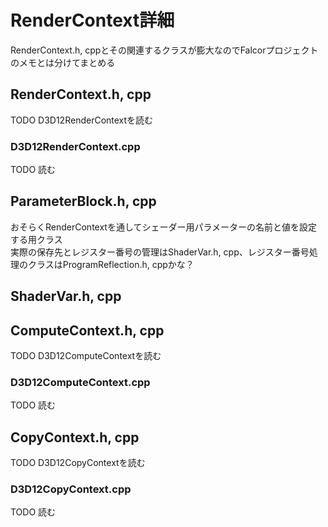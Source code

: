 # RenderContext詳細

RenderContext.h, cppとその関連するクラスが膨大なのでFalcorプロジェクトのメモとは分けてまとめる  

## RenderContext.h, cpp
TODO    D3D12RenderContextを読む  


### D3D12RenderContext.cpp
TODO   読む  

## ParameterBlock.h, cpp
おそらくRenderContextを通してシェーダー用パラメーターの名前と値を設定する用クラス  
実際の保存先とレジスター番号の管理はShaderVar.h, cpp、レジスター番号処理のクラスはProgramReflection.h, cppかな？  

 ## ShaderVar.h, cpp
 
 

## ComputeContext.h, cpp
TODO    D3D12ComputeContextを読む  


### D3D12ComputeContext.cpp
TODO   読む  



## CopyContext.h, cpp
TODO  D3D12CopyContextを読む  


### D3D12CopyContext.cpp
TODO  読む  

<!--stackedit_data:
eyJoaXN0b3J5IjpbOTgyOTE1MDUwLC0yMzQzNDM4MzYsMTY1ND
UyMjYwNF19
-->